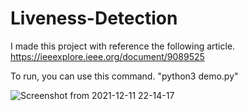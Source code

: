 # Liveness-Detection
I made this project with reference the following article.
https://ieeexplore.ieee.org/document/9089525

To run, you can use this command. "python3 demo.py"

![Screenshot from 2021-12-11 22-14-17](https://user-images.githubusercontent.com/64545114/145688851-60f6786c-79eb-4984-8ae0-cee8ba9ca2ca.png)
